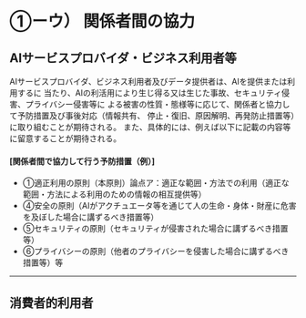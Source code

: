 # ①ーウ） 関係者間の協力

## AIサービスプロバイダ・ビジネス利用者等

AIサービスプロバイダ、ビジネス利用者及びデータ提供者は、AIを提供または利用するに
当たり、AIの利活用により生じ得る又は生じた事故、セキュリティ侵害、プライバシー侵害等に
よる被害の性質・態様等に応じて、関係者と協力して予防措置及び事後対応（情報共有、
停止・復旧、原因解明、再発防止措置等）に取り組むことが期待される。
また、具体的には、例えば以下に記載の内容等に留意することが期待される。

#### [関係者間で協力して行う予防措置（例）]
* ①適正利用の原則（本原則）論点ア：適正な範囲・方法での利用（適正な範囲・方法による利用のための情報の相互提供等）
* ④安全の原則（AIがアクチュエータ等を通じて人の生命・身体・財産に危害を及ぼした場合に講ずるべき措置等）
* ⑤セキュリティの原則（セキュリティが侵害された場合に講ずるべき措置等）
* ⑥プライバシーの原則（他者のプライバシーを侵害した場合に講ずるべき措置等）等

****

## 消費者的利用者
